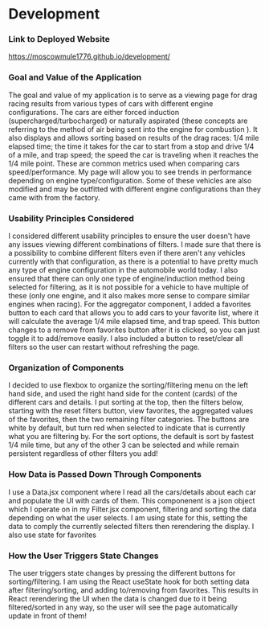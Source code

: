 # Development

### Link to Deployed Website
https://moscowmule1776.github.io/development/

### Goal and Value of the Application
The goal and value of my application is to serve as a viewing page for drag racing results from various types of cars with different engine configurations. The cars are either forced induction (supercharged/turbocharged) or naturally aspirated (these concepts are referring to the method of air being sent into the engine for combustion ). It also displays and allows sorting based on results of the drag races: 1/4 mile elapsed time; the time it takes for the car to start from a stop and drive 1/4 of a mile, and trap speed; the speed the car is traveling when it reaches the 1/4 mile point. These are common metrics used when comparing cars speed/performance. My page will allow you to see trends in performance depending on engine type/configuration. Some of these vehicles are also modified and may be outfitted with different engine configurations than they came with from the factory.

### Usability Principles Considered
I considered different usability principles to ensure the user doesn't have any issues viewing different combinations of filters. I made sure that there is a possibility to combine different filters even if there aren't any vehicles currently with that configuration, as there is a potential to have pretty much any type of engine configuration in the automobile world today. I also ensured that there can only one type of engine/induction method being selected for filtering, as it is not possible for a vehicle to have multiple of these (only one engine, and it also makes more sense to compare similar engines when racing). For the aggregator component, I added a favorites button to each card that allows you to add cars to your favorite list, where it will calculate the average 1/4 mile elapsed time, and trap speed. This button changes to a remove from favorites button after it is clicked, so you can just toggle it to add/remove easily. I also included a button to reset/clear all filters so the user can restart without refreshing the page.

### Organization of Components
I decided to use flexbox to organize the sorting/filtering menu on the left hand side, and used the right hand side for the content (cards) of the different cars and details. I put sorting at the top, then the filters below, starting with the reset filters button, view favorites, the aggregated values of the favorites, then the two remaining filter categories. The buttons are white by default, but turn red when selected to indicate that is currently what you are filtering by. For the sort options, the default is sort by fastest 1/4 mile time, but any of the other 3 can be selected and while remain persistent regardless of other filters you add!

### How Data is Passed Down Through Components
I use a Data.jsx component where I read all the cars/details about each car and populate the UI with cards of them. This componenent is a json object which I operate on in my Filter.jsx component, filtering and sorting the data depending on what the user selects. I am using state for this, setting the data to comply the currently selected filters then rerendering the display. I also use state for favorites

### How the User Triggers State Changes
The user triggers state changes by pressing the different buttons for sorting/filtering. I am using the React useState hook for both setting data after filtering/sorting, and adding to/removing from favorites. This results in React rerendering the UI when the data is changed due to it being filtered/sorted in any way, so the user will see the page automatically update in front of them!
